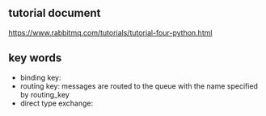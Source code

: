 
## tutorial document
https://www.rabbitmq.com/tutorials/tutorial-four-python.html



## key words
- binding key: 
- routing key: messages are routed to the queue with the name specified by routing_key
- direct type exchange: 
